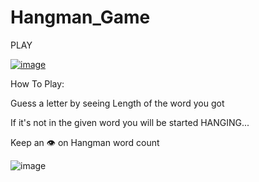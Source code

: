 # Hangman_Game

PLAY

[![image](https://user-images.githubusercontent.com/80039790/138481476-6a5c1c42-1786-43e4-8723-5625faf4b2e2.png)](https://replit.com/@PadmaKeerthi/Day-7-Hangman-5-Start?lite=1&outputonly=1#main.py)

How To Play:

  Guess a letter by seeing Length of the word you got
  
  If it's not in the given word you will be started HANGING... 
  
  Keep an 👁 on Hangman word count

![image](https://user-images.githubusercontent.com/80039790/138481282-27097e01-00f4-4c18-8358-d2931da35d22.png)
